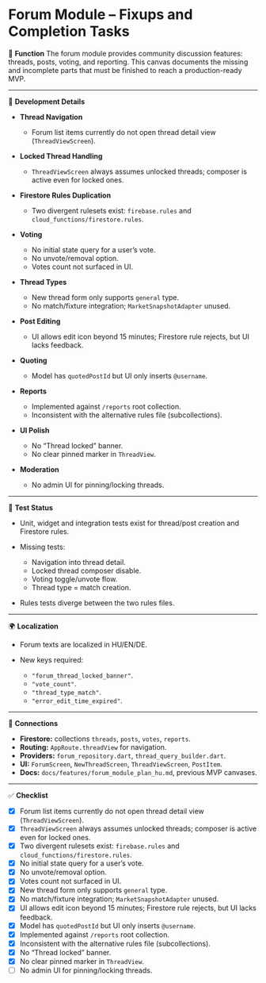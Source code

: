 # Forum Module – Fixups and Completion Tasks

🎯 **Function**
The forum module provides community discussion features: threads, posts, voting, and reporting.
This canvas documents the missing and incomplete parts that must be finished to reach a production-ready MVP.

---

🧠 **Development Details**

* **Thread Navigation**

  * Forum list items currently do not open thread detail view (`ThreadViewScreen`).
* **Locked Thread Handling**

  * `ThreadViewScreen` always assumes unlocked threads; composer is active even for locked ones.
* **Firestore Rules Duplication**

  * Two divergent rulesets exist: `firebase.rules` and `cloud_functions/firestore.rules`.
* **Voting**

  * No initial state query for a user’s vote.
  * No unvote/removal option.
  * Votes count not surfaced in UI.
* **Thread Types**

  * New thread form only supports `general` type.
  * No match/fixture integration; `MarketSnapshotAdapter` unused.
* **Post Editing**

  * UI allows edit icon beyond 15 minutes; Firestore rule rejects, but UI lacks feedback.
* **Quoting**

  * Model has `quotedPostId` but UI only inserts `@username`.
* **Reports**

  * Implemented against `/reports` root collection.
  * Inconsistent with the alternative rules file (subcollections).
* **UI Polish**

  * No “Thread locked” banner.
  * No clear pinned marker in `ThreadView`.
* **Moderation**

  * No admin UI for pinning/locking threads.

---

🧪 **Test Status**

* Unit, widget and integration tests exist for thread/post creation and Firestore rules.
* Missing tests:

  * Navigation into thread detail.
  * Locked thread composer disable.
  * Voting toggle/unvote flow.
  * Thread type = match creation.
* Rules tests diverge between the two rules files.

---

🌍 **Localization**

* Forum texts are localized in HU/EN/DE.
* New keys required:

  * `"forum_thread_locked_banner"`.
  * `"vote_count"`.
  * `"thread_type_match"`.
  * `"error_edit_time_expired"`.

---

📎 **Connections**

* **Firestore:** collections `threads`, `posts`, `votes`, `reports`.
* **Routing:** `AppRoute.threadView` for navigation.
* **Providers:** `forum_repository.dart`, `thread_query_builder.dart`.
* **UI:** `ForumScreen`, `NewThreadScreen`, `ThreadViewScreen`, `PostItem`.
* **Docs:** `docs/features/forum_module_plan_hu.md`, previous MVP canvases.

---

✅ **Checklist**

* [x] Forum list items currently do not open thread detail view (`ThreadViewScreen`).
* [x] `ThreadViewScreen` always assumes unlocked threads; composer is active even for locked ones.
* [x] Two divergent rulesets exist: `firebase.rules` and `cloud_functions/firestore.rules`.
* [x] No initial state query for a user’s vote.
* [x] No unvote/removal option.
* [x] Votes count not surfaced in UI.
* [x] New thread form only supports `general` type.
* [x] No match/fixture integration; `MarketSnapshotAdapter` unused.
* [x] UI allows edit icon beyond 15 minutes; Firestore rule rejects, but UI lacks feedback.
* [x] Model has `quotedPostId` but UI only inserts `@username`.
* [x] Implemented against `/reports` root collection.
* [x] Inconsistent with the alternative rules file (subcollections).
* [x] No “Thread locked” banner.
* [x] No clear pinned marker in `ThreadView`.
* [ ] No admin UI for pinning/locking threads.

